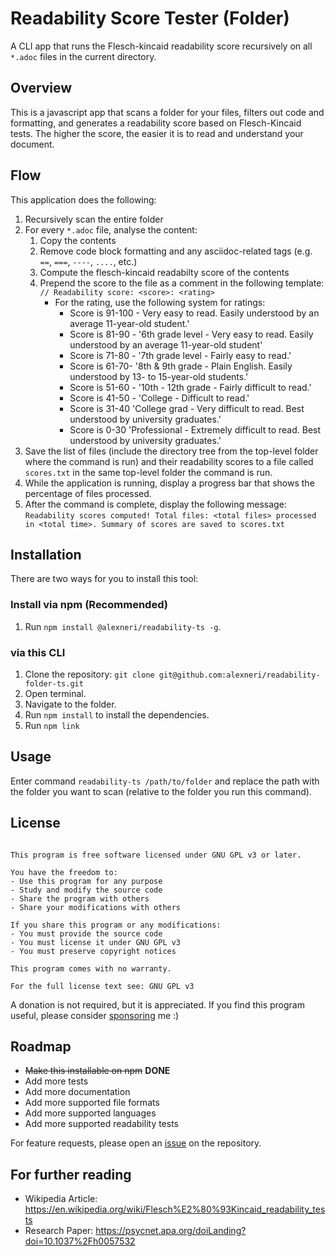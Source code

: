 # Readability Score Tester (Folder)
A CLI app that runs the Flesch-kincaid readability score recursively on all `*.adoc` files in the current directory.

## Overview

This is a javascript app that scans a folder for your files, filters out code and formatting, and generates a readability score based on Flesch-Kincaid tests. The higher the score, the easier it is to read and understand your document.

## Flow

This application does the following:

1. Recursively scan the entire folder
2. For every `*.adoc` file, analyse the content:
   1. Copy the contents 
   2. Remove code block formatting and any asciidoc-related tags (e.g. `==`, `===`, `----`, `....`, etc.)
   3. Compute the flesch-kincaid readabilty score of the contents 
   4. Prepend the score to the file as a comment in the following template:
        `// Readability score: <score>: <rating>`
      * For the rating, use the following system for ratings:
        * Score is 91-100 - Very easy to read. Easily understood by an average 11-year-old student.' 
        * Score is 81-90 - '6th grade level - Very easy to read. Easily understood by an average 11-year-old student' 
        * Score is 71-80 - '7th grade level - Fairly easy to read.' 
        * Score is 61-70-  '8th & 9th grade - Plain English. Easily understood by 13- to 15-year-old students.' 
        * Score is 51-60 - '10th - 12th grade - Fairly difficult to read.' 
        * Score is 41-50 - 'College - Difficult to read.' 
        * Score is 31-40 'College grad - Very difficult to read. Best understood by university graduates.' 
        * Score is 0-30 'Professional - Extremely difficult to read. Best understood by university graduates.'
3. Save the list of files (include the directory tree from the top-level folder where the command is run) and their readability scores to a file called `scores.txt` in the same top-level folder the command is run.
4. While the application is running, display a progress bar that shows the percentage of files processed.
4. After the command is complete, display the following message:
   `Readability scores computed! Total files: <total files> processed in <total time>. Summary of scores are saved to scores.txt`

## Installation

There are two ways for you to install this tool:

### Install via npm (Recommended)

1. Run `npm install @alexneri/readability-ts -g`.

### via this CLI

1. Clone the repository: `git clone git@github.com:alexneri/readability-folder-ts.git` 
2. Open terminal.
3. Navigate to the folder. 
4. Run `npm install` to install the dependencies.
5. Run `npm link`

## Usage

Enter command `readability-ts /path/to/folder` and replace the path with the folder you want to scan (relative to the folder you run this command).

## License
```GNU License

This program is free software licensed under GNU GPL v3 or later.

You have the freedom to:
- Use this program for any purpose
- Study and modify the source code
- Share the program with others
- Share your modifications with others

If you share this program or any modifications:
- You must provide the source code
- You must license it under GNU GPL v3
- You must preserve copyright notices

This program comes with no warranty.

For the full license text see: GNU GPL v3
```

A donation is not required, but it is appreciated. If you find this program useful, please consider [sponsoring](https://github.com/sponsors/alexneri) me :) 

## Roadmap

* ~~Make this installable on npm~~ **DONE**
* Add more tests
* Add more documentation
* Add more supported file formats
* Add more supported languages
* Add more supported readability tests

For feature requests, please open an [issue](https://github.com/alexneri/readability-folder-ts/issues) on the repository.

## For further reading

* Wikipedia Article: https://en.wikipedia.org/wiki/Flesch%E2%80%93Kincaid_readability_tests
* Research Paper: https://psycnet.apa.org/doiLanding?doi=10.1037%2Fh0057532